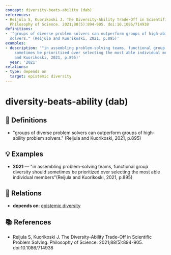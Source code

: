 ```yaml
---
concept: diversity-beats-ability (dab)
references:
- Reijula S, Kuorikoski J. The Diversity-Ability Trade-Off in Scientific Problem Solving.
  Philosophy of Science. 2021;88(5):894-905. doi:10.1086/714938
definitions:
- '"groups of diverse problem solvers can outperform groups of high-ability problem
  solvers." (Reijula and Kuorikoski, 2021, p.895)'
examples:
- description: '"in assembling problem-solving teams, functional group diversity should
    sometimes be prioritized over selecting the most able individual members"(Reijula
    and Kuorikoski, 2021, p.895)'
  year: '2021'
relations:
- type: depends on
  target: epistemic diversity
---
```


# diversity-beats-ability (dab)

## 📖 Definitions

- "groups of diverse problem solvers can outperform groups of high-ability problem solvers." (Reijula and Kuorikoski, 2021, p.895)

## 💡 Examples

- **2021** — "in assembling problem-solving teams, functional group diversity should sometimes be prioritized over selecting the most able individual members"(Reijula and Kuorikoski, 2021, p.895)

## 🔗 Relations

- **depends on**: [epistemic diversity](./epistemic-diversity.md)

## 📚 References

- Reijula S, Kuorikoski J. The Diversity-Ability Trade-Off in Scientific Problem Solving. Philosophy of Science. 2021;88(5):894-905. doi:10.1086/714938
